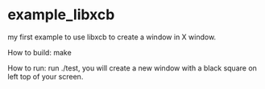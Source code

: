 # example_libxcb
my first example to use libxcb to create a window in X window.

How to build:
  make

How to run:
  run ./test, you will create a new window with a black square on left top of your screen.

